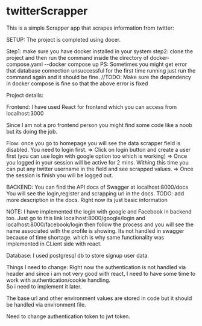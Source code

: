 # twitterScrapper

This is a simple Scrapper app that scrapes information from twitter:

SETUP: The project is completed using docer. 

Step1: make sure you have docker installed in your system
step2: clone the project and then run the command inside the directory of docker-compose.yaml 
--docker compose up
PS: Sometimes you might get error that database connection unsuccessful for the first time running just run the command again and it should be fine.
//TODO: Make sure the dependency in docker compose is fine so that the above error is fixed

Project details:

Frontend: I have used React for frontend which you can access from localhost:3000

Since I am not a pro frontend person you might find some code like a noob but its doing the job. 

Flow: once you go to homepage you will see the data scrapper field is disabled. You need to login first.
=> Click on login button and create a user first (you can use login with google option too which is working)
=> Once you logged in your session will be active for 2 mins. Withing this time you can put any twitter username in the field and see scrapped values.
=> Once the session is finish you will be logged out.


BACKEND: You can find the API docs of Swagger at localhost:8000/docs
You will see the login,register and scrapping url in the docs.
TODO: add more description in the docs. Right now its just basic information

NOTE: I have implemented the login with google and Facebook in backend too. Just go to this link localhost:8000/google/login and localhost:8000/facebook/login
then follow the process and you will see the name associated with the profile is showing. Its not handled in swagger because of time shortage. which is why same
functionality was implemented in CLient side with react.

Database: I used postgresql db to store signup user data.

Things I need to change: 
Right now the authentication is not handled via header and since i am not very good with react, I need to have some time to work with authentication/cookie handling.  
So i need to implement it later.    

The base url and other environment values are stored in code but it should be handled via environment file.  

Need to change authentication token to jwt token.
